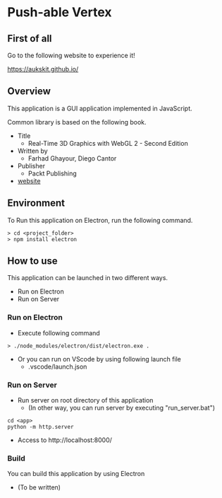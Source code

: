 # Push-able Vertex

## First of all
Go to the following website to experience it!

https://aukskit.github.io/

## Overview
This application is a GUI application implemented in JavaScript.

Common library is based on the following book.
- Title
    - Real-Time 3D Graphics with WebGL 2 - Second Edition
- Written by
    - Farhad Ghayour, Diego Cantor
- Publisher
    - Packt Publishing
- [website](https://www.packtpub.com/product/real-time-3d-graphics-with-webgl-2-second-edition/9781788629690)

## Environment
To Run this application on Electron, run the following command.
```Terminal
> cd <project_folder>
> npm install electron
```

## How to use

This application can be launched in two different ways.
- Run on Electron
- Run on Server

### Run on Electron
- Execute following command
```
> ./node_modules/electron/dist/electron.exe .
```
- Or you can run on VScode by using following launch file
    - .vscode/launch.json

### Run on Server
- Run server on root directory of this application
    - (In other way, you can run server by executing "run_server.bat")
```
cd <app>
python -m http.server
```
- Access to http://localhost:8000/

### Build
You can build this application by using Electron 
- (To be written)